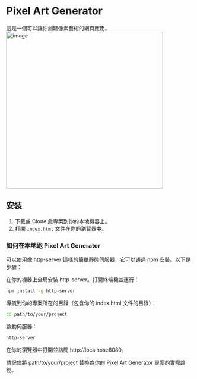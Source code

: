 # Pixel Art Generator

這是一個可以讓你創建像素藝術的網頁應用。
<img width="422" alt="image" src="https://github.com/Cherylruei/100-days-of-Javascript/assets/117626038/79c127f3-911c-455d-8852-6d05ab6e79eb">

## 安裝

1. 下載或 Clone 此專案到你的本地機器上。
2. 打開 `index.html` 文件在你的瀏覽器中。

### 如何在本地跑 Pixel Art Generator

可以使用像 http-server 這樣的簡單靜態伺服器，它可以通過 npm 安裝。以下是步驟：

在你的機器上全局安裝 http-server。打開終端機並運行：

```bash
npm install -g http-server
```

導航到你的專案所在的目錄（包含你的 index.html 文件的目錄）：

```bash
cd path/to/your/project
```

啟動伺服器：

```bash
http-server
```

在你的瀏覽器中打開並訪問 http://localhost:8080。

請記住將 path/to/your/project 替換為你的 Pixel Art Generator 專案的實際路徑。
